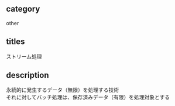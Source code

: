 ## category

other

## titles

ストリーム処理

## description

永続的に発生するデータ（無限）を処理する技術  
それに対してバッチ処理は、保存済みデータ（有限）を処理対象とする
